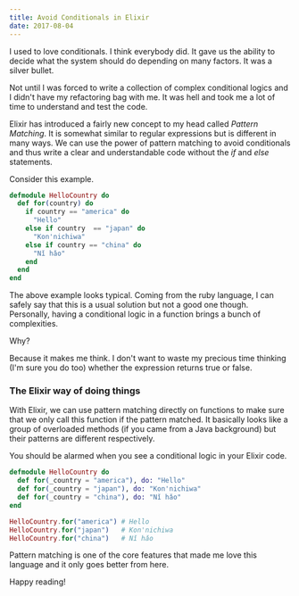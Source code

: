 ```yaml
---
title: Avoid Conditionals in Elixir
date: 2017-08-04
---
```


I used to love conditionals. I think everybody did. It gave us the ability to
decide what the system should do depending on many factors. It was a silver
bullet.

Not until I was forced to write a collection of complex conditional
logics and I didn't have my refactoring bag with me. It was hell and took me
a lot of time to understand and test the code.

Elixir has introduced a fairly new concept to my head called *Pattern Matching*.
It is somewhat similar to regular expressions but is different in many ways. We
can use the power of pattern matching to avoid conditionals and thus write a
clear and understandable code without the *if* and *else* statements.

Consider this example.

```elixir
defmodule HelloCountry do
  def for(country) do
    if country == "america" do
      "Hello"
    else if country  == "japan" do
      "Kon'nichiwa"
    else if country == "china" do
      "Nǐ hǎo"
    end
  end
end
```

The above example looks typical. Coming from the ruby language, I can safely say
that this is a usual solution but not a good one though. Personally, having a
conditional logic in a function brings a bunch of complexities.

Why?

Because it makes me think. I don't want to waste my precious time thinking (I'm sure you do too) whether the
expression returns true or false.

### The Elixir way of doing things

With Elixir, we can use pattern matching directly on functions to make sure that
we only call this function if the pattern matched. It basically looks like a
group of overloaded methods (if you came from a Java background) but their
patterns are different respectively.

You should be alarmed when you see a conditional logic in your Elixir code.

```elixir
defmodule HelloCountry do
  def for(_country = "america"), do: "Hello"
  def for(_country = "japan"), do: "Kon'nichiwa"
  def for(_country = "china"), do: "Nǐ hǎo"
end

HelloCountry.for("america") # Hello
HelloCountry.for("japan")   # Kon'nichiwa
HelloCountry.for("china")   # Nǐ hǎo
```

Pattern matching is one of the core features that made me love this language and
it only goes better from here.

Happy reading!
